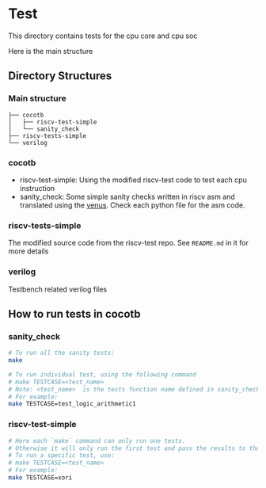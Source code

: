# Test

This directory contains tests for the cpu core and cpu soc

Here is the main structure

## Directory Structures

### Main structure

```text
├── cocotb
│   ├── riscv-test-simple
│   └── sanity_check
├── riscv-tests-simple
└── verilog
```

### cocotb

- riscv-test-simple: Using the modified riscv-test code to test each cpu instruction
- sanity_check: Some simple sanity checks written in riscv asm and translated using the [venus](https://www.kvakil.me/venus/). Check each python file for the asm code.

### riscv-tests-simple

The modified source code from the riscv-test repo. See `README.md` in it for more details

### verilog

Testbench related verilog files

## How to run tests in cocotb

### sanity_check

```bash
# To run all the sanity tests:
make

# To run individual test, using the following command
# make TESTCASE=<test_name>
# Note: <test_name>  is the tests function name defined in sanity_check.py
# For example:
make TESTCASE=test_logic_arithmetic1
```

### riscv-test-simple

```bash
# Here each `make` command can only run one tests.
# Otherwise it will only run the first test and pass the results to the remaining tests
# To run a specific test, use:
# make TESTCASE=<test_name>
# For example:
make TESTCASE=xori
```